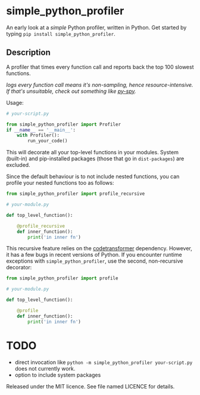 # simple_python_profiler

An early look at a _simple_ Python profiler, written in Python. Get started by typing `pip install simple_python_profiler`.

## Description
A profiler that times every function call and reports back the top 100 slowest functions.

_logs every function call means it's non-sampling, hence resource-intensive. If that's unsuitable, check out something like [py-spy](https://github.com/benfred/py-spy)._

Usage:
```python
# your-script.py

from simple_python_profiler import Profiler
if __name__ == '__main__':
    with Profiler():
        run_your_code()

```

This will decorate all your top-level functions in your modules. System (built-in) and pip-installed packages (those that go in `dist-packages`) are excluded.

Since the default behaviour is to not include nested functions, you can profile your nested functions too as follows:

```python
from simple_python_profiler import profile_recursive

# your-module.py

def top_level_function():

    @profile_recursive
    def inner_function():
        print('in inner fn')

```

This recursive feature relies on the [codetransformer](https://github.com/llllllllll/codetransformer) dependency. However, it has a few bugs in recent versions of Python. If you encounter runtime exceptions with `simple_python_profiler`, use the second, non-recursive decorator:

```python
from simple_python_profiler import profile

# your-module.py

def top_level_function():

    @profile
    def inner_function():
        print('in inner fn')

```

# TODO
- direct invocation like `python -m simple_python_profiler your-script.py` does not currently work.
- option to include system packages

Released under the MIT licence. See file named LICENCE for details.
